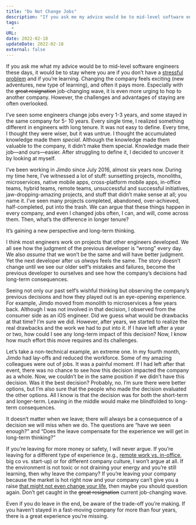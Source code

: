 ```yaml
---
title: "Do Not Change Jobs"
description: "If you ask me my advice would be to mid-level software engineers these days, it would be to stay where you are if you don’t have a stressful problem and if you’re learning."
tags:
  -
URL:
date: 2022-02-18
updateDate: 2022-02-18
external: false
---
```


If you ask me what my advice would be to mid-level software engineers these days, it would be to stay where you are if you don’t have a [stressful problem](/a-life-without-problems-the-happiness/) and if you’re learning. Changing the company feels exciting (new adventures, new type of learning), and often it pays more. Especially with the ~~great resignation~~ job-changing wave, it is even more urging to hop to another company. However, the challenges and advantages of staying are often overlooked.

I’ve seen some engineers change jobs every 1-3 years, and some stayed in the same company for 5- 10 years. Every single time, I realized something different in engineers with long tenure. It was not easy to define. Every time, I thought they were wiser, but it was untrue. I thought the accu­mulated knowledge made them _special_. Although the knowledge made them valuable to the company, it didn’t make them special. Knowledge made their job—and ours—easier. After struggling to define it, I decided to uncover it by looking at myself.

I’ve been working in Jimdo since July 2016, almost six years now. During my time here, I’ve witnessed a lot of stuff: sunsetting projects, monoliths, microservices, native mobile apps, cross-platform mobile apps, in-office teams, hybrid teams, remote teams, unsuccessful and successful initiatives, jaw-dropping-amazing projects, and stuff that didn’t make sense at all; you name it. I’ve seen many projects completed, abandoned, over-achieved, half-completed, put into the trash. We can argue that these things happen in every company, and even I changed jobs often, I can, and will, come across them. Then, what’s the difference in longer tenure?

It’s gaining a new perspective and long-term thinking.

I think most engineers work on projects that other engineers developed. We all see how the judgment of the previous developer is “wrong” every day. We also _assume_ that we won’t be the same and will have better judgment. Yet the next developer after us _always_ feels the same. The story doesn’t change until we see our older self’s mistakes and failures, become the previous developer to ourselves and see how the company’s decisions had long-term consequences.

Seeing not only our past self’s wishful thinking but observing the company’s previous decisions and how they played out is an eye-opening experience. For example, Jimdo moved from monolith to microservices a few years back. Although I was not involved in that decision, I observed from the consumer side as an iOS engineer. Did we guess what would be drawbacks at that time? I’m sure we did. However, after years, we started to realize the real drawbacks and the work we had to put into it. If I have left after a year or two, how could I see any long-term impact of this decision? Now, I know how much effort this move requires and its challenges.

Let’s take a non-technical example, an extreme one. In my fourth month, Jimdo had lay-offs and reduced the workforce. Some of my amazing colleagues were out of jobs. It was a painful moment. If I had left after that event, there was no chance to see how this decision impacted the company as a whole. Now, we couldn’t be in the same position if we didn’t have this decision. Was it the best decision? Probably, no. I’m sure there were better options, but I’m also sure that the people who made the decision evaluated the other options. All I know is that the decision was for both the short-term and longer-term. Leaving in the middle would make me blindfolded to long-term consequences.

It doesn’t matter when we leave; there will always be a consequence of a decision we will miss when we do. The questions are “have we seen enough?” and “Does the leave compensate for the experience we will get in long-term thinking?”

If you’re leaving for more money or safety, I will never argue. If you’re leaving for a different type of experience (e.g., [remote work vs. in-office](/why-are-hybrid-meetings-terrible-remote-vs-on-site-meetings/), big co vs. start-up) or for different company culture, I won’t argue at all. If the environment is not toxic or not draining your energy and you’re still learning, then why leave the company? If you’re leaving your company because the market is hot right now and your company can’t give you a raise [that might not even change your life](https://www.oreilly.com/library/view/your-money-the/9780596809430/ch01.html?ref=candosts-space#the_fulfillment_curve), then maybe you should question again. Don’t get caught in the ~~great resignation~~ current job-changing wave.

Even if you do leave in the end, be aware of the trade-off you’re making. If you haven’t stayed in a fast-moving company for more than four years, there is a great experience you’re missing.
